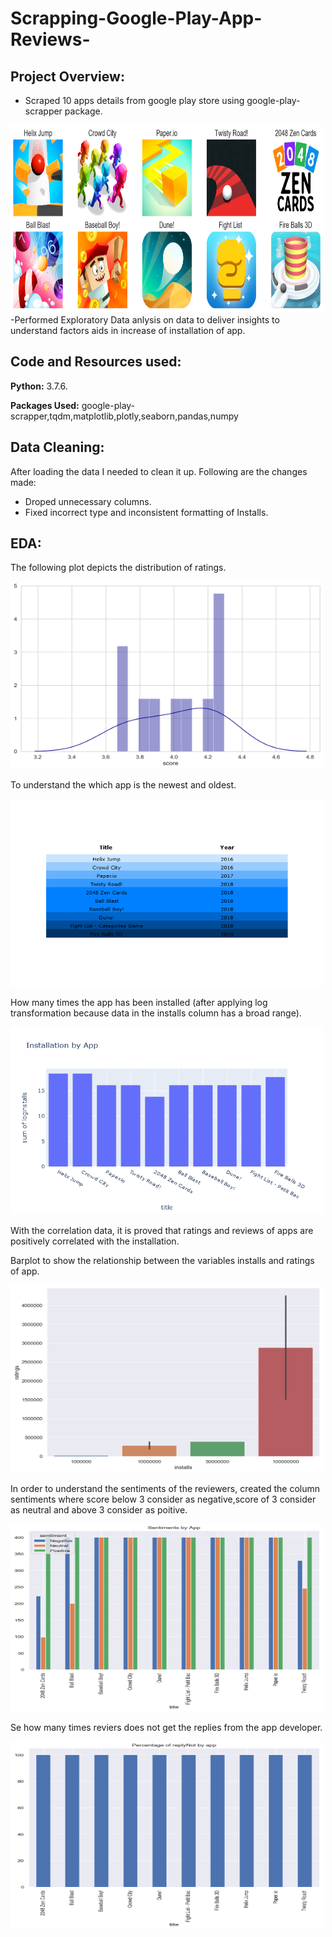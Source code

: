 # Scrapping-Google-Play-App-Reviews-
## Project Overview:
- Scraped 10 apps details from google play store using google-play-scrapper package.
<img src='index.png' width='500' height='300'>
-Performed Exploratory Data anlysis on data to deliver insights to understand factors aids in increase of installation of app.

## Code and Resources used:
**Python:** 3.7.6.

**Packages Used:** google-play-scrapper,tqdm,matplotlib,plotly,seaborn,pandas,numpy

## Data Cleaning:
After loading the data I needed to clean it up.
Following are the changes made:
- Droped unnecessary columns.
- Fixed incorrect type and inconsistent formatting of Installs.



## EDA:

The following plot depicts the distribution of ratings.

<img src='rating.png' width='500' height='300'>


To understand the which app is the newest and oldest.

<img src='newplot(3).png' width='500' height='300'>

How many times the app has been installed (after applying log transformation because data in the installs column has a broad range).

<img src='newplot(5).png' width='500' height='300'>

With the correlation data, it is proved that ratings and reviews of apps  are positively correlated with the installation.

Barplot to show the relationship between the variables installs and ratings of app.

<img src='ratingscore.png' width='500' height='300'>

 In order to understand the sentiments of the reviewers, created the column sentiments where score below 3 consider as negative,score of 3 consider as neutral and above 3 consider as poitive.

<img src='sentiment.png' width='500' height='300'>

Se how many times reviers does not get the replies from the app developer.

<img src='replynot.png' width='500' height='300'>










